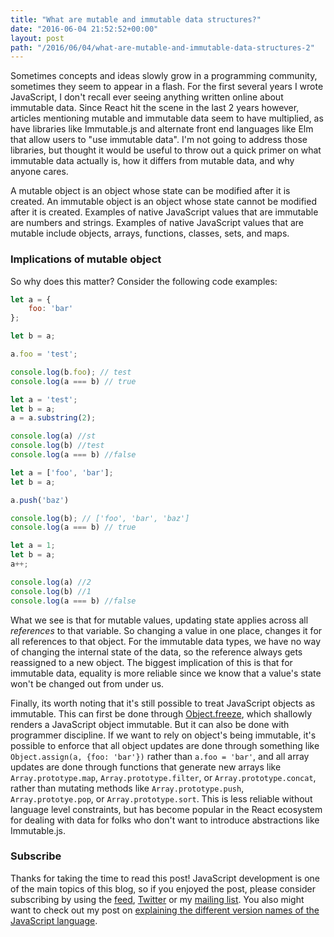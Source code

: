 ```yaml
---
title: "What are mutable and immutable data structures?"
date: "2016-06-04 21:52:52+00:00"
layout: post
path: "/2016/06/04/what-are-mutable-and-immutable-data-structures-2"
---
```


Sometimes concepts and ideas slowly grow in a programming community, sometimes they seem to appear in a flash.  For the first several years I wrote JavaScript, I don't recall ever seeing anything written online about immutable data.  Since React hit the scene in the last 2 years however, articles mentioning mutable and immutable data seem to have multiplied, as have libraries like Immutable.js and alternate front end languages like Elm that allow users to "use immutable data".  I'm not going to address those libraries, but thought it would be useful to throw out a quick primer on what immutable data actually is, how it differs from mutable data, and why anyone cares.  

A mutable object is an object whose state can be modified after it is created.  An immutable object is an object whose state cannot be modified after it is created.  Examples of native JavaScript values that are immutable are numbers and strings.  Examples of native JavaScript values that are mutable include objects, arrays, functions, classes, sets, and maps.  

### Implications of mutable object

So why does this matter?  Consider the following code examples:

```javascript
let a = {
    foo: 'bar'
};

let b = a;

a.foo = 'test';

console.log(b.foo); // test
console.log(a === b) // true
```

```javascript
let a = 'test';
let b = a;
a = a.substring(2);

console.log(a) //st
console.log(b) //test
console.log(a === b) //false
```

```javascript
let a = ['foo', 'bar'];
let b = a;

a.push('baz')

console.log(b); // ['foo', 'bar', 'baz']
console.log(a === b) // true
```

```javascript
let a = 1;
let b = a;
a++;

console.log(a) //2
console.log(b) //1
console.log(a === b) //false
```

What we see is that for mutable values, updating state applies across all *references* to that variable.  So changing a value in one place, changes it for all references to that object.  For the immutable data types, we have no way of changing the internal state of the data, so the reference always gets reassigned to a new object.  The biggest implication of this is that for immutable data, equality is more reliable since we know that a value's state won't be changed out from under us.

Finally, its worth noting that it's still possible to treat JavaScript objects as immutable.  This can first be done through [Object.freeze](https://developer.mozilla.org/en-US/docs/Web/JavaScript/Reference/Global_Objects/Object/freeze), which shallowly renders a JavaScript object immutable.  But it can also be done with programmer discipline.  If we want to rely on object's being immutable, it's possible to enforce that all object updates are done through something like 
`Object.assign(a, {foo: 'bar'})` rather than `a.foo = 'bar'`, and all array updates are done through functions that generate new arrays like `Array.prototype.map`, `Array.prototype.filter`, or `Array.prototype.concat`, rather than mutating methods like `Array.prototype.push`, `Array.prototye.pop`, or `Array.prototype.sort`.  This is less reliable without language level constraints, but has become popular in the React ecosystem for dealing with data for folks who don't want to introduce abstractions like Immutable.js. 

### Subscribe

Thanks for taking the time to read this post!  JavaScript development is one of the main topics of this blog, so if you enjoyed the post, please consider subscribing by using the [feed](http://feedpress.me/benmccormick), [Twitter](http://twitter.com/benmccormickorg) or my [mailing list](http://eepurl.com/WFYon). You also might want to check out my post on [explaining the different version names of the JavaScript language](http://benmccormick.org/2015/09/14/es5-es6-es2016-es-next-whats-going-on-with-javascript-versioning/).
